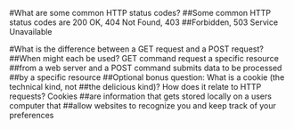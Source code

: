 #What are some common HTTP status codes?
##Some common HTTP status codes are 200 OK, 404 Not Found, 403 ##Forbidden, 503 Service Unavailable

#What is the difference between a GET request and a POST request? ##When might each be used? GET command request a specific resource 
##from a web server and a POST command submits data to be processed 
##by a specific resource
##Optional bonus question: What is a cookie (the technical kind, not 
##the delicious kind)? How does it relate to HTTP requests? Cookies 
##are information that gets stored locally on a users computer that 
##allow websites to recognize you and keep track of your preferences